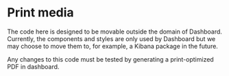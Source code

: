 # Print media

The code here is designed to be movable outside the domain of Dashboard. Currently,
the components and styles are only used by Dashboard but we may choose to move them to,
for example, a Kibana package in the future.

Any changes to this code must be tested by generating a print-optimized PDF in dashboard.